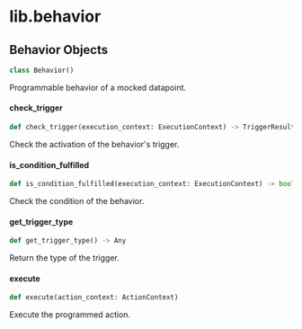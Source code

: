<a id="lib.behavior"></a>

# lib.behavior

<a id="lib.behavior.Behavior"></a>

## Behavior Objects

```python
class Behavior()
```

Programmable behavior of a mocked datapoint.

<a id="lib.behavior.Behavior.check_trigger"></a>

#### check\_trigger

```python
def check_trigger(execution_context: ExecutionContext) -> TriggerResult
```

Check the activation of the behavior's trigger.

<a id="lib.behavior.Behavior.is_condition_fulfilled"></a>

#### is\_condition\_fulfilled

```python
def is_condition_fulfilled(execution_context: ExecutionContext) -> bool
```

Check the condition of the behavior.

<a id="lib.behavior.Behavior.get_trigger_type"></a>

#### get\_trigger\_type

```python
def get_trigger_type() -> Any
```

Return the type of the trigger.

<a id="lib.behavior.Behavior.execute"></a>

#### execute

```python
def execute(action_context: ActionContext)
```

Execute the programmed action.

